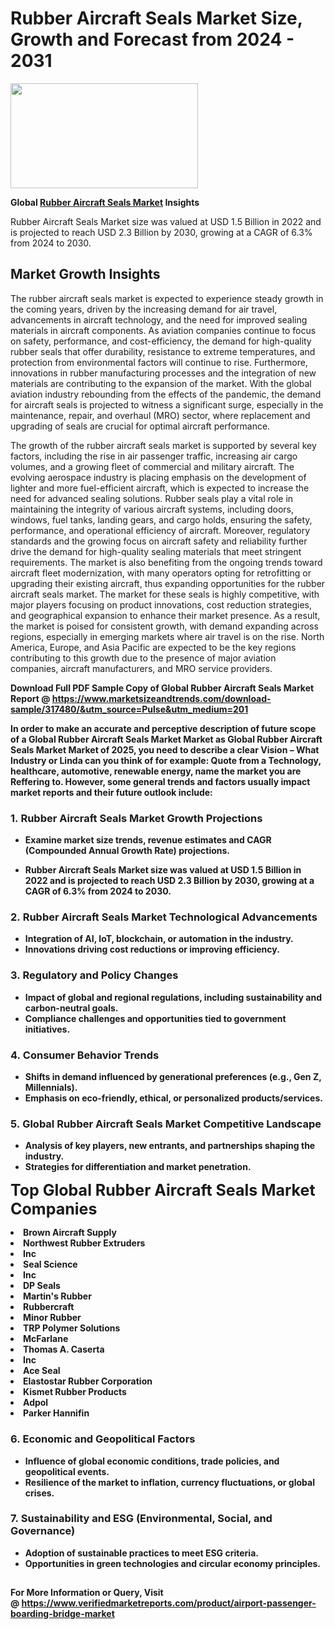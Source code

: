 <H1>Rubber Aircraft Seals Market Size, Growth and Forecast from 2024 - 2031</H1><img class="aligncenter size-medium wp-image-584254" src="https://thirdeyenews.in/wp-content/uploads/2024/09/Global-Market-Research-300x168.jpeg" alt="" width="300" height="168" /><p><strong>Global&nbsp;<a href="https://www.marketsizeandtrends.com/download-sample/317480/&amp;utm_source=Pulse&amp;utm_medium=201">Rubber Aircraft Seals Market</a> Insights</strong></p><p>Rubber Aircraft Seals Market size was valued at USD 1.5 Billion in 2022 and is projected to reach USD 2.3 Billion by 2030, growing at a CAGR of 6.3% from 2024 to 2030.</p><p><h2>Market Growth Insights</h2> <p>The rubber aircraft seals market is expected to experience steady growth in the coming years, driven by the increasing demand for air travel, advancements in aircraft technology, and the need for improved sealing materials in aircraft components. As aviation companies continue to focus on safety, performance, and cost-efficiency, the demand for high-quality rubber seals that offer durability, resistance to extreme temperatures, and protection from environmental factors will continue to rise. Furthermore, innovations in rubber manufacturing processes and the integration of new materials are contributing to the expansion of the market. With the global aviation industry rebounding from the effects of the pandemic, the demand for aircraft seals is projected to witness a significant surge, especially in the maintenance, repair, and overhaul (MRO) sector, where replacement and upgrading of seals are crucial for optimal aircraft performance.</p> <p><strong></strong></p> <p>The growth of the rubber aircraft seals market is supported by several key factors, including the rise in air passenger traffic, increasing air cargo volumes, and a growing fleet of commercial and military aircraft. The evolving aerospace industry is placing emphasis on the development of lighter and more fuel-efficient aircraft, which is expected to increase the need for advanced sealing solutions. Rubber seals play a vital role in maintaining the integrity of various aircraft systems, including doors, windows, fuel tanks, landing gears, and cargo holds, ensuring the safety, performance, and operational efficiency of aircraft. Moreover, regulatory standards and the growing focus on aircraft safety and reliability further drive the demand for high-quality sealing materials that meet stringent requirements. The market is also benefiting from the ongoing trends toward aircraft fleet modernization, with many operators opting for retrofitting or upgrading their existing aircraft, thus expanding opportunities for the rubber aircraft seals market. The market for these seals is highly competitive, with major players focusing on product innovations, cost reduction strategies, and geographical expansion to enhance their market presence. As a result, the market is poised for consistent growth, with demand expanding across regions, especially in emerging markets where air travel is on the rise. North America, Europe, and Asia Pacific are expected to be the key regions contributing to this growth due to the presence of major aviation companies, aircraft manufacturers, and MRO service providers. <p><strong></p><p><span class=""><strong>Download Full PDF Sample Copy of Global Rubber Aircraft Seals Market Report</strong> @ <a href="https://www.marketsizeandtrends.com/download-sample/317480/&amp;utm_source=Pulse&amp;utm_medium=201" target="_blank">https://www.marketsizeandtrends.com/download-sample/317480/&amp;utm_source=Pulse&amp;utm_medium=201</a></span></p><p>In order to make an accurate and perceptive description of future scope of a Global&nbsp;Rubber Aircraft Seals Market Market as Global&nbsp;Rubber Aircraft Seals Market Market of 2025, you need to describe a clear Vision &ndash; What Industry or Linda can you think of for example: Quote from a Technology, healthcare, automotive, renewable energy, name the market you are Reffering to. However, some general trends and factors usually impact market reports and their future outlook include:</p><h3>1.&nbsp;<strong>Rubber Aircraft Seals Market Growth Projections</strong></h3><ul><li>Examine market size trends, revenue estimates and CAGR (Compounded Annual Growth Rate) projections.</li><li><p>Rubber Aircraft Seals Market size was valued at USD 1.5 Billion in 2022 and is projected to reach USD 2.3 Billion by 2030, growing at a CAGR of 6.3% from 2024 to 2030.</p></li></ul><h3>2.&nbsp;<strong>Rubber Aircraft Seals Market Technological Advancements</strong></h3><ul><li>Integration of AI, IoT, blockchain, or automation in the industry.</li><li>Innovations driving cost reductions or improving efficiency.</li></ul><h3>3.&nbsp;<strong>Regulatory and Policy Changes</strong></h3><ul><li>Impact of global and regional regulations, including sustainability and carbon-neutral goals.</li><li>Compliance challenges and opportunities tied to government initiatives.</li></ul><h3>4.&nbsp;<strong>Consumer Behavior Trends</strong></h3><ul><li>Shifts in demand influenced by generational preferences (e.g., Gen Z, Millennials).</li><li>Emphasis on eco-friendly, ethical, or personalized products/services.</li></ul><h3>5.&nbsp;<strong>Global Rubber Aircraft Seals Market Competitive Landscape</strong></h3><ul><li>Analysis of key players, new entrants, and partnerships shaping the industry.</li><li>Strategies for differentiation and market penetration.</li></ul><p data-pm-slice="1 1 []"><span style="color: inherit; font-family: inherit; font-size: 25px;">Top Global Rubber Aircraft Seals Market Companies</span></p><div class="" data-test-id=""><p><li>Brown Aircraft Supply</li><li> Northwest Rubber Extruders</li><li> Inc</li><li> Seal Science</li><li> Inc</li><li> DP Seals</li><li> Martin's Rubber</li><li> Rubbercraft</li><li> Minor Rubber</li><li> TRP Polymer Solutions</li><li> McFarlane</li><li> Thomas A. Caserta</li><li> Inc</li><li> Ace Seal</li><li> Elastostar Rubber Corporation</li><li> Kismet Rubber Products</li><li> Adpol</li><li> Parker Hannifin</li></p></div><h3>6.&nbsp;<strong>Economic and Geopolitical Factors</strong></h3><ul><li>Influence of global economic conditions, trade policies, and geopolitical events.</li><li>Resilience of the market to inflation, currency fluctuations, or global crises.</li></ul><h3>7.&nbsp;<strong>Sustainability and ESG (Environmental, Social, and Governance)</strong></h3><ul><li>Adoption of sustainable practices to meet ESG criteria.</li><li>Opportunities in green technologies and circular economy principles.</li></ul><h2><strong style="font-size: 14px;">For More Information or Query, Visit @&nbsp;</strong><a style="background-color: #ffffff; font-size: 14px;" href="https://www.marketsizeandtrends.com/report/rubber-aircraft-seals-market/" target="_blank">https://www.verifiedmarketreports.com/product/airport-passenger-boarding-bridge-market</a></h2>
